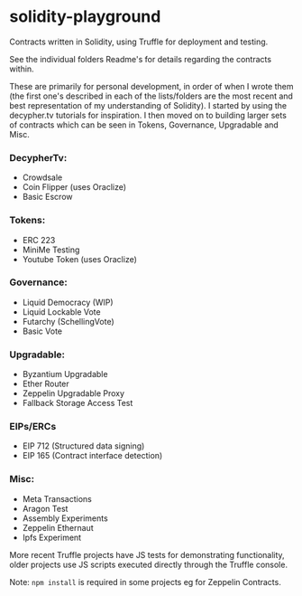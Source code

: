 # solidity-playground

Contracts written in Solidity, using Truffle for deployment and testing. 

See the individual folders Readme's for details regarding the contracts within.

These are primarily for personal development, in order of when I wrote them (the first one's described in each of the lists/folders are the most recent and best representation of my understanding of Solidity). I started by using the decypher.tv tutorials for inspiration. I then moved on to building larger sets of contracts which can be seen in Tokens, Governance, Upgradable and Misc.

### DecypherTv:
- Crowdsale
- Coin Flipper (uses Oraclize)
- Basic Escrow

### Tokens:
- ERC 223
- MiniMe Testing
- Youtube Token (uses Oraclize)

### Governance:
- Liquid Democracy (WIP)
- Liquid Lockable Vote
- Futarchy (SchellingVote)
- Basic Vote

### Upgradable:
- Byzantium Upgradable
- Ether Router
- Zeppelin Upgradable Proxy
- Fallback Storage Access Test

### EIPs/ERCs
- EIP 712 (Structured data signing)
- EIP 165 (Contract interface detection)

### Misc:
- Meta Transactions
- Aragon Test
- Assembly Experiments
- Zeppelin Ethernaut
- Ipfs Experiment 

More recent Truffle projects have JS tests for demonstrating functionality, older projects use JS scripts executed directly through the Truffle console.

Note: <code>npm install</code> is required in some projects eg for Zeppelin Contracts.
